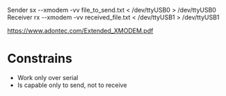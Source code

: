 Sender
sx --xmodem -vv file_to_send.txt < /dev/ttyUSB0 > /dev/ttyUSB0
Receiver
rx --xmodem -vv received_file.txt < /dev/ttyUSB1 > /dev/ttyUSB1


https://www.adontec.com/Extended_XMODEM.pdf

# Constrains

- Work only over serial
- Is capable only to send, not to receive